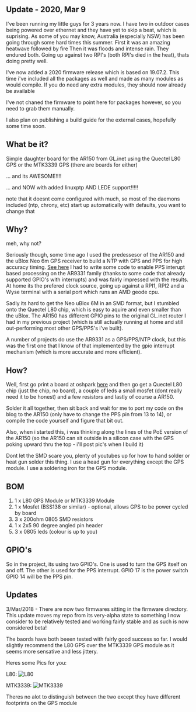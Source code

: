 ## Update - 2020, Mar 9

I've been running my little guys for 3 years now. I have two in outdoor cases
being powered over ethernet and they have yet to skip a beat, which is suprising.
As some of you may know, Australia (especially NSW) has been going through
some hard times this summer. First it was an amazing heatwave followed by fire
Then it was floods and intense rain. They endured both. Going up against two
RPI's (both RPI's died in the heat), thats doing pretty well.

I've now added a 2020 firmware release which is based on 19.07.2. This time
i've included all the packages as well and made as many modules as would
compile. If you do need any extra modules, they should now already be available

I've not chaned the firmware to point here for packages however, so you need
to grab them manually.

I also plan on publishing a build guide for the external cases, hopefully
some time soon.

## What be it?

Simple daughter board for the AR150 from GL.inet using the Quectel L80 GPS or
the MTK3339 GPS (there are boards for either)

... and its AWESOME!!!!

... and NOW with added linuxptp AND LEDE support!!!!!

note that it doesnt come configured with much, so most of the daemons included
(ntp, chrony, etc) start up automatically with defaults, you want to change
that

## Why?

meh, why not?

Seriously though, some time ago I used the predessesor of the AR150 and the
uBlox Neo 6m GPS receiver to build a NTP with GPS and PPS for high accuracy
timing. [See here](http://pjrlost.blogspot.com.au/2015/09/ar9331-pps-gps-ntp-awesome.html)
I had to write some code to enable PPS interupt based processing on the AR9331
family (thanks to some code that already supported GPIO's with interrupts)
and was fairly impressed with the results. At home its the prefered clock
source, going up against a RPI1, RPI2 and a Wyse terminal with a serial port
which runs an AMD geode cpu.

Sadly its hard to get the Neo uBlox 6M in an SMD format, but I stumbled onto
the Quectel L80 chip, which is easy to aquire and even smaller than the uBlox. The AR150
has different GPIO pins to the original GL.inet router I had in my previous
project (which is still actually running at home and still out-performing
most other GPS/PPS's i've built).

A number of projects do use the AR9331 as a GPS/PPS/NTP clock, but this was
the first one that I know of that implemented by the gpio interrupt mechanism
(which is more accurate and more efficient).

## How?

Well, first go print a board at oshpark [here](https://oshpark.com/shared_projects/Jt3Wxv2q)
and then go get a Quectel L80 chip (just the chip, no board), a couple of leds
a small mosfet (dont really need it to be honest) and a few resistors and lastly
of course a AR150.

Solder it all together, then sit back and wait for me to port my code on the
blog to the AR150 (only have to change the PPS pin from 13 to 14), or compile
the code yourself and figure that bit out.

Also, when i started this, i was thinking along the lines of the PoE version
of the AR150 (so the AR150 can sit outside in a silicon case with the GPS poking
upward thru the top - i'll post pic's when I build it)

Dont let the SMD scare you, plenty of youtubes up for how to hand solder or heat
gun solder this thing. I use a head gun for everything except the GPS module. I
use a soldering iron for the GPS module.

## BOM

1) 1 x L80 GPS Module or MTK3339 Module
2) 1 x Mosfet (BSS138 or similar) - optional, allows GPS to be power cycled by board
3) 3 x 200ohm 0805 SMD resistors
4) 1 x 2x5 90 degree angled pin header
5) 3 x 0805 leds (colour is up to you)


## GPIO's

So in the project, its using two GPIO's. One is used to turn the GPS itself on
and off. The other is used for the PPS interrupt. GPIO 17 is the power switch
GPIO 14 will be the PPS pin.

## Updates

3/Mar/2018 - There are now two firmwares sitting in the firmware directory. This
update moves my repo from its very-alpha state to something I now consider to be
relatively tested and working fairly stable and as such is now considered beta!

The baords have both beeen tested with fairly good success so far. I would
slightly recommend the L80 GPS over the MTK3339 GPS module as it seems more
sensative and less jittery.

Heres some Pics for you:

L80:
![L80](https://raw.githubusercontent.com/takigama/glinet_ar150_gps_daughterboard/master/Pictures/L80.jpg)


MTK3339:
![MTK3339](https://raw.githubusercontent.com/takigama/glinet_ar150_gps_daughterboard/master/Pictures/MTK3339.jpg)

Theres no alot to distinguish between the two except they have different footprints
on the GPS module
